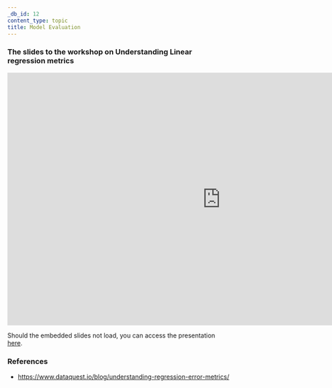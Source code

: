 ```yaml
---
_db_id: 12
content_type: topic
title: Model Evaluation
---
```


### The slides to the workshop on Understanding Linear regression metrics

<iframe src="https://docs.google.com/presentation/d/1CU5-GE7nMJ_IFOteka742iRG61MYm5xQ/present?token=AC4w5VhrNe2ADhq4WD-aSzWtY41pHYs9uQ%3A1582280180639&includes_info_params=1&eisi=CMzy6IC14ucCFeDB0gQdMCkP6Q#slide=id.p1" frameborder="0" width="960" height="569" allowfullscreen="true" mozallowfullscreen="true" webkitallowfullscreen="true"></iframe>

Should the embedded slides not load, you can access the presentation [here](https://docs.google.com/presentation/d/1CU5-GE7nMJ_IFOteka742iRG61MYm5xQ).

### References

- https://www.dataquest.io/blog/understanding-regression-error-metrics/